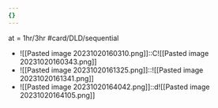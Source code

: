 ```yaml
---
{}
---
```


at = 1hr/3hr
#card/DLD/sequential
- ![[Pasted image 20231020160310.png]]::C![[Pasted image 20231020160343.png]] <!--SR:!2023-11-08,14,290-->
- ![[Pasted image 20231020161325.png]]::![[Pasted image 20231020161341.png]] <!--SR:!2023-11-30,23,272-->
- ![[Pasted image 20231020164042.png]]::d![[Pasted image 20231020164105.png]] <!--SR:!2023-11-28,21,252-->